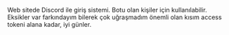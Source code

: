 Web sitede Discord ile giriş sistemi. Botu olan kişiler için kullanılabilir. Eksikler var farkındayım bilerek çok uğraşmadım önemli olan kısım access tokeni alana kadar, iyi günler.
